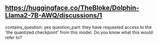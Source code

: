 ## https://huggingface.co/TheBloke/Dolphin-Llama2-7B-AWQ/discussions/1

contains_question: yes
question_part: they have requested access to the 'the quantized checkpoint' from this model. Do you know what this would refer to?